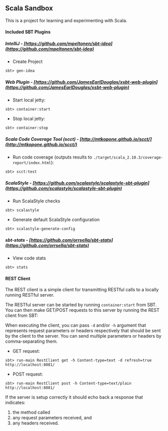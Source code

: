## Scala Sandbox

This is a project for learning and experimenting with Scala.

#### Included SBT Plugins

##### IntelliJ - [https://github.com/mpeltonen/sbt-idea](https://github.com/mpeltonen/sbt-idea)
* Create Project

```
sbt> gen-idea
```

##### Web Plugin - [https://github.com/JamesEarlDouglas/xsbt-web-plugin](https://github.com/JamesEarlDouglas/xsbt-web-plugin)
* Start local jetty:

```
sbt> container:start
```

* Stop local jetty:

```
sbt> container:stop
```

##### Scala Code Coverage Tool (scct) - [http://mtkopone.github.io/scct/](http://mtkopone.github.io/scct/)
* Run code coverage (outputs results to <code>./target/scala_2.10.3/coverage-report/index.html</code>):

```
sbt> scct:test
```

##### ScalaStyle - [https://github.com/scalastyle/scalastyle-sbt-plugin](https://github.com/scalastyle/scalastyle-sbt-plugin)
* Run ScalaStyle checks

```
sbt> scalastyle
```

* Generate default ScalaStyle configuration

```
sbt> scalastyle-generate-config
```

##### sbt-stats - [https://github.com/orrsella/sbt-stats](https://github.com/orrsella/sbt-stats)
* View code stats
```
sbt> stats
```

#### REST Client
The REST client is a simple client for transmitting RESTful calls to a locally running RESTful server.

The RESTful server can be started by running <code>container:start</code> from SBT. You can then make
GET/POST requests to this server by running the REST client from SBT:

When executing the client, you can pass <code>-d</code> and/or <code>-h</code> argument that represents
request parameters or headers respectively that should be sent by the client to the server.  You can send
multiple parameters or headers by comma-separating them.

* GET request:
```
sbt> run-main RestClient get -h Content-type=text -d refresh=true http://localhost:8081/
```
* POST request:
```
sbt> run-main RestClient post -h Content-type=text/plain http://localhost:8081/
```


If the server is setup correctly it should echo back a response that indicates:
 1. the method called
 2. any request parameters received, and
 3. any headers received.
